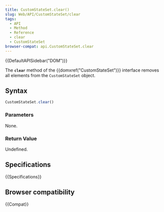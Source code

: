 ```yaml
---
title: CustomStateSet.clear()
slug: Web/API/CustomStateSet/clear
tags:
  - API
  - Method
  - Reference
  - clear
  - CustomStateSet
browser-compat: api.CustomStateSet.clear
---
```

{{DefaultAPISidebar("DOM")}}

The **`clear`** method of the {{domxref("CustomStateSet")}} interface removes all elements from the `CustomStateSet` object.

## Syntax

```js
CustomStateSet.clear()
```

### Parameters

None.

### Return Value

Undefined.

## Specifications

{{Specifications}}

## Browser compatibility

{{Compat}}

